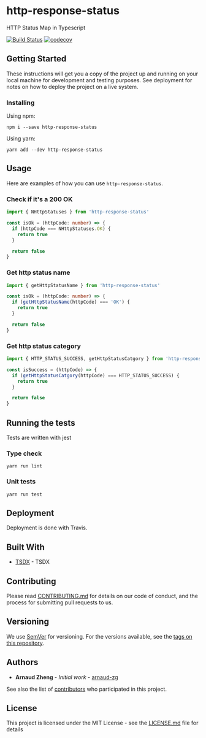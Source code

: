# http-response-status

HTTP Status Map in Typescript


[![Build Status](https://travis-ci.org/arnaud-zg/http-response-status.svg?branch=master)](https://travis-ci.org/arnaud-zg/http-response-status)
[![codecov](https://codecov.io/gh/arnaud-zg/http-response-status/branch/master/graph/badge.svg)](https://codecov.io/gh/arnaud-zg/http-response-status)

## Getting Started

These instructions will get you a copy of the project up and running on your local machine for development and testing purposes. See deployment for notes on how to deploy the project on a live system.

### Installing

Using npm:

```
npm i --save http-response-status
```

Using yarn:

```
yarn add --dev http-response-status
```

## Usage

Here are examples of how you can use `http-response-status`.

### Check if it's a 200 OK

```ts
import { NHttpStatuses } from 'http-response-status'

const isOk = (httpCode: number) => {
  if (httpCode === NHttpStatuses.OK) {
    return true
  }

  return false
}
```

### Get http status name

```ts
import { getHttpStatusName } from 'http-response-status'

const isOk = (httpCode: number) => {
  if (getHttpStatusName(httpCode) === 'OK') {
    return true
  }

  return false
}
```

### Get http status category

```ts
import { HTTP_STATUS_SUCCESS, getHttpStatusCatgory } from 'http-response-status'

const isSuccess = (httpCode) => {
  if (getHttpStatusCatgory(httpCode) === HTTP_STATUS_SUCCESS) {
    return true
  }

  return false
}
```

## Running the tests

Tests are written with jest

### Type check

```
yarn run lint
```

### Unit tests

```
yarn run test
```

## Deployment

Deployment is done with Travis.

## Built With

* [TSDX](https://github.com/palmerhq/tsdx) - TSDX

## Contributing

Please read [CONTRIBUTING.md](./CONTRIBUTING.md) for details on our code of conduct, and the process for submitting pull requests to us.

## Versioning

We use [SemVer](http://semver.org/) for versioning. For the versions available, see the [tags on this repository](https://github.com/arnaud-zg/http-response-status/tags).

## Authors

* **Arnaud Zheng** - *Initial work* - [arnaud-zg](https://github.com/arnaud-zg)

See also the list of [contributors](https://github.com/arnaud-zg/http-response-status/graphs/contributors) who participated in this project.

## License

This project is licensed under the MIT License - see the [LICENSE.md](LICENSE.md) file for details
